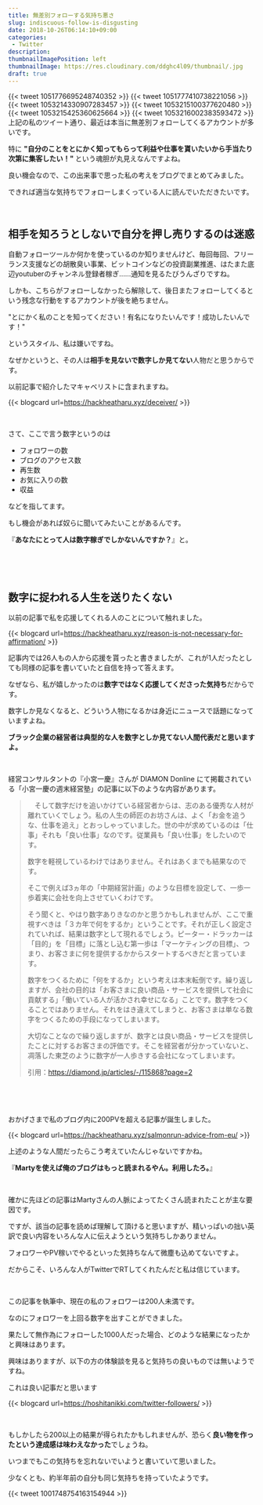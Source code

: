 ```yaml
---
title: 無差別フォローする気持ち悪さ
slug: indiscuous-follow-is-disgusting
date: 2018-10-26T06:14:10+09:00
categories: 
 - Twitter
description: 
thumbnailImagePosition: left
thumbnailImage: https://res.cloudinary.com/ddghc4l09/thumbnail/.jpg
draft: true
---
```


<!--more-->

{{< tweet 1051776695248740352 >}}
{{< tweet 1051777410738221056 >}}
{{< tweet 1053214330907283457 >}}
{{< tweet 1053215100377620480 >}}
{{< tweet 1053215425360625664 >}}
{{< tweet 1053216002383593472 >}}
上記の私のツイート通り、最近は本当に無差別フォローしてくるアカウントが多いです。

特に <strong>"自分のことをとにかく知ってもらって利益や仕事を貰いたいから手当たり次第に集客したい！" </strong>という魂胆が丸見えなんですよね。

良い機会なので、この出来事で思った私の考えをブログでまとめてみました。

できれば適当な気持ちでフォローしまくっている人に読んでいただきたいです。

&nbsp;
<h2>相手を知ろうとしないで自分を押し売りするのは迷惑</h2>
自動フォローツールか何かを使っているのか知りませんけど、毎回毎回、フリーランス支援などの胡散臭い事業、ビットコインなどの投資副業推進、はたまた底辺youtuberのチャンネル登録者稼ぎ……通知を見るたびうんざりですね。

しかも、こちらがフォローしなかったら解除して、後日またフォローしてくるという残念な行動をするアカウントが後を絶ちません。

"とにかく私のことを知ってください！有名になりたいんです！成功したいんです！"

というスタイル、私は嫌いですね。

なぜかというと、その人は<strong>相手を見ないで数字しか見てない</strong>人物だと思うからです。

以前記事で紹介したマキャベリストに含まれますね。

{{< blogcard url=https://hackheatharu.xyz/deceiver/ >}}
&nbsp;

&nbsp;

さて、ここで言う数字というのは
<ul>
 	<li>フォロワーの数</li>
 	<li>ブログのアクセス数</li>
 	<li>再生数</li>
 	<li>お気に入りの数</li>
 	<li>収益</li>
</ul>
などを指してます。

もし機会があれば奴らに聞いてみたいことがあるんです。

『<strong>あなたにとって人は数字稼ぎでしかないんですか？</strong>』と。

&nbsp;

&nbsp;
<h2>数字に捉われる人生を送りたくない</h2>
以前の記事で私を応援してくれる人のことについて触れました。

{{< blogcard url=https://hackheatharu.xyz/reason-is-not-necessary-for-affirmation/ >}}
&nbsp;

記事内では26人もの人から応援を貰ったと書きましたが、これが1人だったとしても同様の記事を書いていたと自信を持って答えます。

なぜなら、私が嬉しかったのは<strong>数字ではなく応援してくださった気持ち</strong>だからです。

数字しか見なくなると、どういう人物になるかは身近にニュースで話題になっていますよね。

<strong>ブラック企業の経営者は典型的な人を数字としか見てない人間代表だと思いますよ。</strong>

&nbsp;

経営コンサルタントの『小宮一慶』さんが DIAMON Donline にて掲載されている「小宮一慶の週末経営塾」の記事に以下のような内容があります。
<blockquote>　そして数字だけを追いかけている経営者からは、志のある優秀な人材が離れていくでしょう。私の人生の師匠のお坊さんは、よく「お金を追うな、仕事を追え」とおっしゃっていました。世の中が求めているのは「仕事」それも「良い仕事」なのです。従業員も「良い仕事」をしたいのです。

数字を軽視しているわけではありません。それはあくまでも結果なのです。

そこで例えば3ヵ年の「中期経営計画」のような目標を設定して、一歩一歩着実に会社を向上させていくわけです。

そう聞くと、やはり数字ありきなのかと思うかもしれませんが、ここで重視すべきは「３カ年で何をするか」ということです。それが正しく設定されていれば、結果は数字として現れるでしょう。ピーター・ドラッカーは「目的」を「目標」に落とし込む第一歩は「マーケティングの目標」、つまり、お客さまに何を提供するかからスタートするべきだと言っています。

数字をつくるために「何をするか」という考えは本末転倒です。繰り返しますが、会社の目的は「お客さまに良い商品・サービスを提供して社会に貢献する」「働いている人が活かされ幸せになる」ことです。数字をつくることではありません。それをはき違えてしまうと、お客さまは単なる数字をつくるための手段になってしまいます。

大切なことなので繰り返しますが、数字とは良い商品・サービスを提供したことに対するお客さまの評価です。そこを経営者が分かっていないと、凋落した東芝のように数字が一人歩きする会社になってしまいます。

引用：<a href="https://diamond.jp/articles/-/115868?page=2">https://diamond.jp/articles/-/115868?page=2</a></blockquote>
&nbsp;

&nbsp;

おかげさまで私のブログ内に200PVを超える記事が誕生しました。

{{< blogcard url=https://hackheatharu.xyz/salmonrun-advice-from-eu/ >}}
&nbsp;

上述のような人間だったらこう考えていたんじゃないですかね。

『<strong>Martyを使えば俺のブログはもっと読まれるやん。利用したろ。</strong>』

&nbsp;

確かに先ほどの記事はMartyさんの人脈によってたくさん読まれたことが主な要因です。

ですが、該当の記事を読めば理解して頂けると思いますが、精いっぱいの拙い英訳で良い内容をいろんな人に伝えようという気持ちしかありません。

フォロワーやPV稼いでやるといった気持ちなんて微塵も込めてないですよ。

だからこそ、いろんな人がTwitterでRTしてくれたんだと私は信じています。

&nbsp;

この記事を執筆中、現在の私のフォロワーは200人未満です。

なのにフォロワーを上回る数字を出すことができました。

果たして無作為にフォローした1000人だった場合、どのような結果になったかと興味はあります。

興味はありますが、以下の方の体験談を見ると気持ちの良いものでは無いようですね。

これは良い記事だと思います

{{< blogcard url=https://hoshitanikki.com/twitter-followers/ >}}
&nbsp;

&nbsp;

もしかしたら200以上の結果が得られたかもしれませんが、恐らく<strong>良い物を作ったという達成感は味わえなかった</strong>でしょうね。

いつまでもこの気持ちを忘れないでいようと書いていて思いました。

少なくとも、約半年前の自分も同じ気持ちを持っていたようです。

{{< tweet 1001748754163154944 >}}